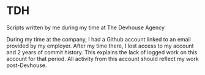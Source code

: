# TDH
Scripts written by me during my time at The Devhouse Agency

During my time at the company, I had a Github account linked to an email provided by my employer. After my time there, I lost access to my account and  2 years of commit history. 
This explains the lack of logged work on this account for that period. All activity from this account should reflect my work post-Devhouse.
